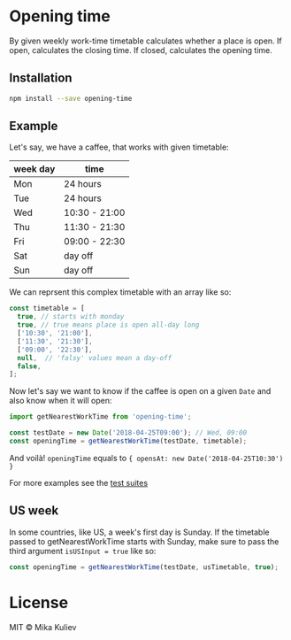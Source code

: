# Opening time

By given weekly work-time timetable calculates whether a place is open. If open, calculates the closing time. If closed, calculates the opening time.

## Installation

```bash
npm install --save opening-time
```

## Example

Let's say, we have a caffee, that works with given timetable:

| week day | time |
|----------|------|
| Mon | 24 hours |
| Tue | 24 hours |
| Wed | 10:30 - 21:00 |
| Thu | 11:30 - 21:30 |
| Fri | 09:00 - 22:30 |
| Sat | day off |
| Sun | day off |

We can reprsent this complex timetable with an array like so:

```javascript
const timetable = [
  true, // starts with monday
  true, // true means place is open all-day long
  ['10:30', '21:00'],
  ['11:30', '21:30'],
  ['09:00', '22:30'],
  null,  // 'falsy' values mean a day-off
  false,
];
```

Now let's say we want to know if the caffee is open on a given `Date` and also know when it will open:

```javascript
import getNearestWorkTime from 'opening-time';

const testDate = new Date('2018-04-25T09:00'); // Wed, 09:00
const openingTime = getNearestWorkTime(testDate, timetable);
```

And voilà! `openingTime` equals to `{ opensAt: new Date('2018-04-25T10:30') }`

For more examples see the [test suites](src/index.test.js)

## US week

In some countries, like US, a week's first day is Sunday. If the timetable passed to getNearestWorkTime starts with Sunday, make sure to pass the third argument `isUSInput = true` like so:
```javascript
const openingTime = getNearestWorkTime(testDate, usTimetable, true);
```

# License

MIT © Mika Kuliev
